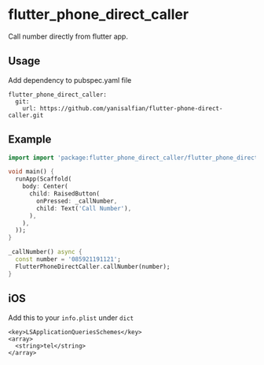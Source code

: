 # flutter_phone_direct_caller

Call number directly from flutter app.

## Usage

Add dependency to pubspec.yaml file
```
flutter_phone_direct_caller:
  git:
    url: https://github.com/yanisalfian/flutter-phone-direct-caller.git
```

## Example

```dart
import import 'package:flutter_phone_direct_caller/flutter_phone_direct_caller.dart';

void main() {
  runApp(Scaffold(
    body: Center(
      child: RaisedButton(
        onPressed: _callNumber,
        child: Text('Call Number'),
      ),
    ),
  ));
}

_callNumber() async {
  const number = '085921191121';
  FlutterPhoneDirectCaller.callNumber(number);
}
```

## iOS

Add this to your ```info.plist``` under ```dict``` 
```
<key>LSApplicationQueriesSchemes</key>
<array>
  <string>tel</string>
</array>
```

